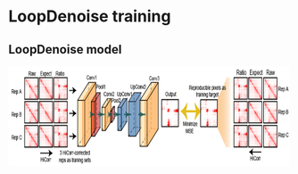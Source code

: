 # LoopDenoise training
## LoopDenoise model
<p align="center">
<img align="center" src="https://github.com/JinLabBioinfo/DeepLoop/blob/master/images/LoopDenoise_model.PNG" width="800" height="180">
</p>
